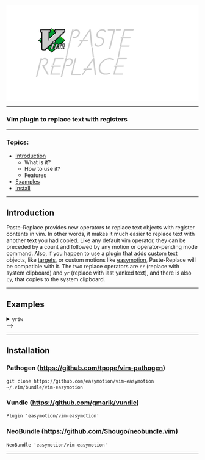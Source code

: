 <p align="center">
  <img align="center" src="/images/prtitle.png">
</p>

---

### Vim plugin to replace text with registers

---

### Topics:
  - [Introduction](#introduction)
    - What is it?
    - How to use it?
    - Features
  - [Examples](#examples)
  - [Install](#install)

---

## Introduction

  Paste-Replace provides new operators to replace text objects with register contents in vim. In other words, it makes it much easier to replace text with another text you had copied. Like any default vim operator, they can be preceded by a count and followed by any motion or operator-pending mode command. Also, if you happen to use a plugin that adds custom text objects, like [targets](https://github.com/wellle/targets.vim), or custom motions like [easymotion](https://github.com/easymotion/vim-easymotion), Paste-Replace will be compatible with it.
  The two replace operators are `cr` (replace with system clipboard) and `yr` (replace with last yanked text), and there is also `cy`, that copies to the system clipboard.

---

## Examples

<details>-->
<summary><code>yriw</code></summary>-->
<img align="right" height="158" src="/images/dev.gif">
</details>-->

---

Installation
------------

### Pathogen (https://github.com/tpope/vim-pathogen)
```
git clone https://github.com/easymotion/vim-easymotion ~/.vim/bundle/vim-easymotion
```

### Vundle (https://github.com/gmarik/vundle)
```
Plugin 'easymotion/vim-easymotion'
```

### NeoBundle (https://github.com/Shougo/neobundle.vim)
```
NeoBundle 'easymotion/vim-easymotion'
```

---
